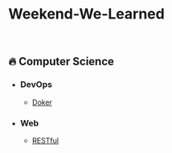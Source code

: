 # Weekend-We-Learned

<br>

## 🔥 Computer Science

- ### DevOps

  - [Doker](https://github.com/bs-b-s/WWL/blob/main/devOps/docker.md)


- ### Web

  - [RESTful](https://github.com/bs-b-s/WWL/blob/main/web/RESTful.md) 
